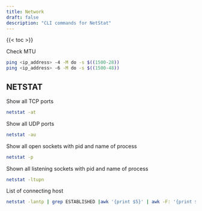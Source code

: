 ```yaml
---
title: Network
draft: false
description: "CLI commands for NetStat"
---
```


{{< toc >}}

Check MTU

```bash
ping <ip_address> -4 -M do -s $((1500-28))
ping <ip_address> -6 -M do -s $((1500-48))
```

## NETSTAT

Show all TCP ports

```bash
netstat -at
```

Show all UDP ports

```bash
netstat -au
```

Show all open sockets with pid and name of process

```bash
netstat -p
```

Shown all listening sockets with pid and name of process

```bash
netstat -ltupn
```

List of connecting host

```bash
netstat -lantp | grep ESTABLISHED |awk '{print $5}' | awk -F: '{print $1}' | sort -u
```

